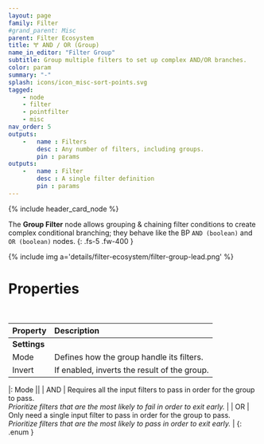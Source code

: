 ```yaml
---
layout: page
family: Filter
#grand_parent: Misc
parent: Filter Ecosystem
title: 🝖 AND / OR (Group)
name_in_editor: "Filter Group"
subtitle: Group multiple filters to set up complex AND/OR branches.
color: param
summary: "-"
splash: icons/icon_misc-sort-points.svg
tagged: 
    - node
    - filter
    - pointfilter
    - misc
nav_order: 5
outputs:
    -   name : Filters
        desc : Any number of filters, including groups.
        pin : params
outputs:
    -   name : Filter
        desc : A single filter definition
        pin : params
---
```


{% include header_card_node %}

The **Group Filter** node allows grouping & chaining filter conditions to create complex conditional branching; they behave like the BP `AND (boolean)` and `OR (boolean)` nodes.
{: .fs-5 .fw-400 } 

{% include img a='details/filter-ecosystem/filter-group-lead.png' %}

# Properties
<br>

| Property       | Description          |
|:-------------|:------------------|
| **Settings**          ||
| Mode         | Defines how the group handle its filters. |
| Invert         | If enabled, inverts the result of the group. |

|: Mode      ||
| <span class="ebit">AND</span>           | Requires all the input filters to pass in order for the group to pass.<br>*Prioritize filters that are the most likely to fail in order to exit early.*  |
| <span class="ebit">OR</span>           | Only need a single input filter to pass in order for the group to pass.<br>*Prioritize filters that are the most likely to pass in order to exit early.* |
{: .enum }